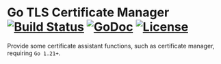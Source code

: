 # Go TLS Certificate Manager [![Build Status](https://github.com/xgfone/go-tlsx/actions/workflows/go.yml/badge.svg)](https://github.com/xgfone/go-tlsx/actions/workflows/go.yml) [![GoDoc](https://pkg.go.dev/badge/github.com/xgfone/go-tlsx)](https://pkg.go.dev/github.com/xgfone/go-tlsx) [![License](https://img.shields.io/badge/License-Apache%202.0-blue.svg?style=flat-square)](https://raw.githubusercontent.com/xgfone/go-tlsx/master/LICENSE)

Provide some certificate assistant functions, such as certificate manager, requiring `Go 1.21+`.
